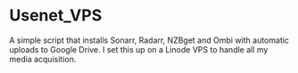 # Usenet_VPS
A simple script that installs Sonarr, Radarr, NZBget and Ombi with automatic uploads to Google Drive. I set this up on a Linode VPS to handle all my media acquisition.
